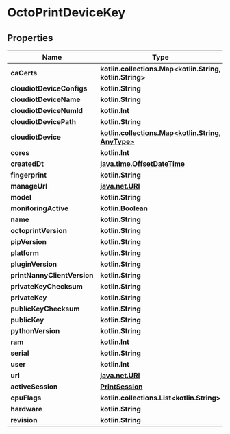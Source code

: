 
# OctoPrintDeviceKey

## Properties
Name | Type | Description | Notes
------------ | ------------- | ------------- | -------------
**caCerts** | **kotlin.collections.Map&lt;kotlin.String, kotlin.String&gt;** |  | 
**cloudiotDeviceConfigs** | **kotlin.String** |  |  [readonly]
**cloudiotDeviceName** | **kotlin.String** |  |  [readonly]
**cloudiotDeviceNumId** | **kotlin.Int** |  |  [readonly]
**cloudiotDevicePath** | **kotlin.String** |  |  [readonly]
**cloudiotDevice** | [**kotlin.collections.Map&lt;kotlin.String, AnyType&gt;**](AnyType.md) |  |  [readonly]
**cores** | **kotlin.Int** |  | 
**createdDt** | [**java.time.OffsetDateTime**](java.time.OffsetDateTime.md) |  |  [readonly]
**fingerprint** | **kotlin.String** |  |  [readonly]
**manageUrl** | [**java.net.URI**](java.net.URI.md) |  |  [readonly]
**model** | **kotlin.String** |  | 
**monitoringActive** | **kotlin.Boolean** |  |  [readonly]
**name** | **kotlin.String** |  | 
**octoprintVersion** | **kotlin.String** |  | 
**pipVersion** | **kotlin.String** |  | 
**platform** | **kotlin.String** |  | 
**pluginVersion** | **kotlin.String** |  | 
**printNannyClientVersion** | **kotlin.String** |  | 
**privateKeyChecksum** | **kotlin.String** |  |  [readonly]
**privateKey** | **kotlin.String** |  |  [readonly]
**publicKeyChecksum** | **kotlin.String** |  | 
**publicKey** | **kotlin.String** |  |  [readonly]
**pythonVersion** | **kotlin.String** |  | 
**ram** | **kotlin.Int** |  | 
**serial** | **kotlin.String** |  | 
**user** | **kotlin.Int** |  |  [readonly]
**url** | [**java.net.URI**](java.net.URI.md) |  |  [readonly]
**activeSession** | [**PrintSession**](PrintSession.md) |  |  [optional]
**cpuFlags** | **kotlin.collections.List&lt;kotlin.String&gt;** |  |  [optional]
**hardware** | **kotlin.String** |  |  [optional]
**revision** | **kotlin.String** |  |  [optional]



